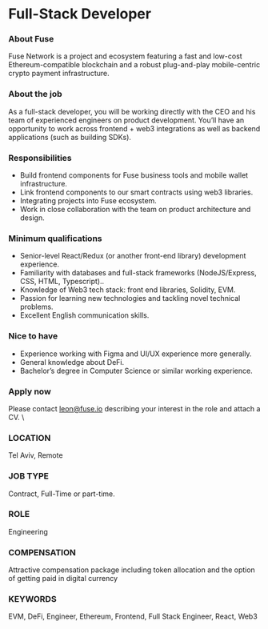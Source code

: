 # Full-Stack Developer

### About Fuse 

Fuse Network is a project and ecosystem featuring a fast and low-cost Ethereum-compatible blockchain and a robust plug-and-play mobile-centric crypto payment infrastructure.

### About the job

As a full-stack developer, you will be working directly with the CEO and his team of experienced engineers on product development. You’ll have an opportunity to work across frontend + web3 integrations as well as backend applications (such as building SDKs).

### Responsibilities

* Build frontend components for Fuse business tools and mobile wallet infrastructure. 
* Link frontend components to our smart contracts using web3 libraries.
* Integrating projects into Fuse ecosystem.
* Work in close collaboration with the team on product architecture and design.

### Minimum qualifications

* Senior-level React/Redux (or another front-end library) development experience.
* Familiarity with databases and full-stack frameworks (NodeJS/Express, CSS, HTML, Typescript)..
* Knowledge of Web3 tech stack: front end libraries, Solidity, EVM.
* Passion for learning new technologies and tackling novel technical problems.
* Excellent English communication skills.

### Nice to have

* Experience working with Figma and UI/UX experience more generally.
* General knowledge about DeFi. 
* Bachelor’s degree in Computer Science or similar working experience.

### Apply now

Please contact [leon@fuse.io](mailto:leon@fuse.io) describing your interest in the role and attach a CV. \


### LOCATION

Tel Aviv, Remote

### JOB TYPE

Contract, Full-Time or part-time. 

### ROLE

Engineering

### COMPENSATION

Attractive compensation package including token allocation and the option of getting paid in digital currency

### KEYWORDS

EVM, DeFi, Engineer, Ethereum, Frontend, Full Stack Engineer, React, Web3
